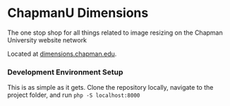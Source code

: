 # ChapmanU Dimensions
The one stop shop for all things related to image resizing on the Chapman University website network

Located at [dimensions.chapman.edu](dimensions.chapman.edu).

### Development Environment Setup
This is as simple as it gets. Clone the repository locally, navigate to the project folder, and run `php -S localhost:8000`
